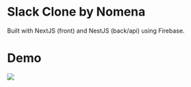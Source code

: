 # Slack Clone by Nomena

Built with NextJS (front) and NestJS (back/api) using Firebase.

# Demo

![](https://github.com/KristianaTegnany/slack-nomena/SlackCloneNomena.gif)